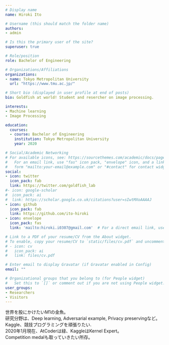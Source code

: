 ```yaml
---
# Display name
name: Hiroki Ito

# Username (this should match the folder name)
authors:
- admin

# Is this the primary user of the site?
superuser: true

# Role/position
role: Bachelor of Engineering

# Organizations/Affiliations
organizations:
- name: Tokyo Metropolitan University
  url: "https://www.tmu.ac.jp/"

# Short bio (displayed in user profile at end of posts)
bio: Goldfish at world! Student and resercher on image processing.

interests:
- Machine learning
- Image Processing

education:
  courses:
  - course: Bachelor of Engineering
    institution: Tokyo Metropolitan University
    year: 2020

# Social/Academic Networking
# For available icons, see: https://sourcethemes.com/academic/docs/page-builder/#icons
#   For an email link, use "fas" icon pack, "envelope" icon, and a link in the
#   form "mailto:your-email@example.com" or "#contact" for contact widget.
social:
- icon: twitter
  icon_pack: fab
  link: https://twitter.com/goldfish_lab
#- icon: google-scholar
#  icon_pack: ai
#  link: https://scholar.google.co.uk/citations?user=sIwtMXoAAAAJ
- icon: github
  icon_pack: fab
  link: https://github.com/ito-hiroki
- icon: envelope
  icon_pack: fas
  link: 'mailto:hiroki.i0307@gmail.com'  # For a direct email link, use "mailto:test@example.org".

# Link to a PDF of your resume/CV from the About widget.
# To enable, copy your resume/CV to `static/files/cv.pdf` and uncomment the lines below.
# - icon: cv
#   icon_pack: ai
#   link: files/cv.pdf

# Enter email to display Gravatar (if Gravatar enabled in Config)
email: ""

# Organizational groups that you belong to (for People widget)
#   Set this to `[]` or comment out if you are not using People widget.
user_groups:
- Researchers
- Visitors
---
```


世界を股にかけたいM1の金魚。  
研究分野は、Deep learning, Adversarial example, Privacy preservingなど。  
Kaggle、競技プログラミングを頑張りたい.  
2020年1月現在、AtCoderは緑、KaggleはKernel Expert。  
Competition medalも取っていきたい所存。  

